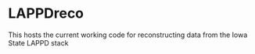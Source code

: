 # LAPPDreco

This hosts the current working code for reconstructing data from the Iowa State LAPPD stack

